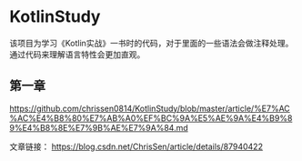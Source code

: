# KotlinStudy
该项目为学习《Kotlin实战》一书时的代码，对于里面的一些语法会做注释处理。通过代码来理解语言特性会更加直观。

## 第一章
https://github.com/chrissen0814/KotlinStudy/blob/master/article/%E7%AC%AC%E4%B8%80%E7%AB%A0%EF%BC%9A%E5%AE%9A%E4%B9%89%E4%B8%8E%E7%9B%AE%E7%9A%84.md

文章链接： https://blog.csdn.net/ChrisSen/article/details/87940422
